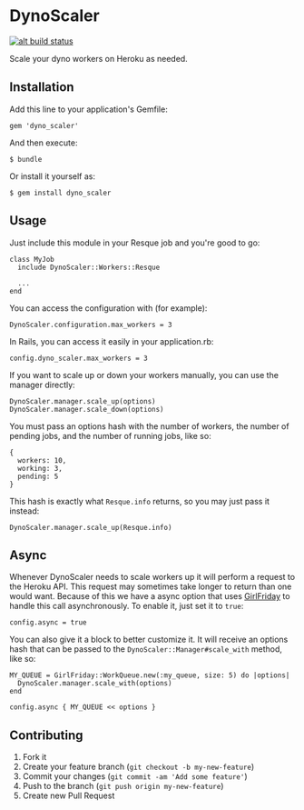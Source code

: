 # DynoScaler

[![alt build status][1]][2]

[1]: https://secure.travis-ci.org/dtmconsultoria/dyno_scaler.png
[2]: http://travis-ci.org/#!/dtmconsultoria/dyno_scaler

Scale your dyno workers on Heroku as needed.

## Installation

Add this line to your application's Gemfile:

    gem 'dyno_scaler'

And then execute:

    $ bundle

Or install it yourself as:

    $ gem install dyno_scaler

## Usage

Just include this module in your Resque job and you're good to go:

    class MyJob
      include DynoScaler::Workers::Resque
      
      ...
    end

You can access the configuration with (for example):

    DynoScaler.configuration.max_workers = 3

In Rails, you can access it easily in your application.rb:

    config.dyno_scaler.max_workers = 3

If you want to scale up or down your workers manually, you can use the manager
directly:

    DynoScaler.manager.scale_up(options)
    DynoScaler.manager.scale_down(options)

You must pass an options hash with the number of workers, the number of pending
jobs, and the number of running jobs, like so:

    {
      workers: 10,
      working: 3,
      pending: 5
    }

This hash is exactly what `Resque.info` returns, so you may just pass it instead:

    DynoScaler.manager.scale_up(Resque.info)

## Async

Whenever DynoScaler needs to scale workers up it will perform a request to the
Heroku API. This request may sometimes take longer to return than one would want.
Because of this we have a async option that uses
[GirlFriday](https://github.com/mperham/girl_friday) to handle this call
asynchronously. To enable it, just set it to `true`:

    config.async = true
    
You can also give it a block to better customize it. It will receive an options
hash that can be passed to the `DynoScaler::Manager#scale_with` method, like so:

    MY_QUEUE = GirlFriday::WorkQueue.new(:my_queue, size: 5) do |options|
      DynoScaler.manager.scale_with(options)
    end

    config.async { MY_QUEUE << options }

## Contributing

1. Fork it
2. Create your feature branch (`git checkout -b my-new-feature`)
3. Commit your changes (`git commit -am 'Add some feature'`)
4. Push to the branch (`git push origin my-new-feature`)
5. Create new Pull Request
